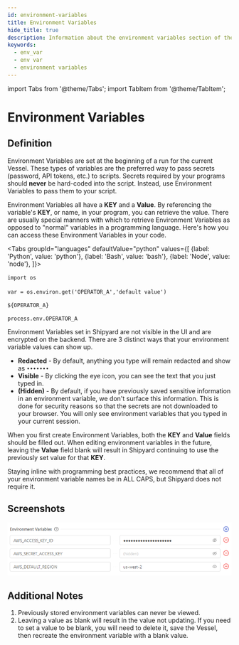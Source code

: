 ```yaml
---
id: environment-variables
title: Environment Variables
hide_title: true
description: Information about the environment variables section of the requirements tab.
keywords:
  - env_var
  - env var
  - environment variables
---
```


import Tabs from '@theme/Tabs';
import TabItem from '@theme/TabItem';

# Environment Variables

## Definition

Environment Variables are set at the beginning of a run for the current Vessel. These types of variables are the preferred way to pass secrets \(password, API tokens, etc.\) to scripts. Secrets required by your programs should **never** be hard-coded into the script. Instead, use Environment Variables to pass them to your script.

Environment Variables all have a **KEY** and a **Value**. By referencing the variable's **KEY**, or name, in your program, you can retrieve the value. There are usually special manners with which to retrieve Environment Variables as opposed to "normal" variables in a programming language. Here's how you can access these Environment Variables in your code.

<Tabs
groupId="languages"
defaultValue="python"
values={[
{label: 'Python', value: 'python'},
{label: 'Bash', value: 'bash'},
{label: 'Node', value: 'node'},
]}>
<TabItem value="python">

```text
import os

var = os.environ.get('OPERATOR_A','default value')
```

</TabItem>
<TabItem value='bash'>

```text
${OPERATOR_A}
```

</TabItem>
<TabItem value='node'>

```text
process.env.OPERATOR_A
```

</TabItem>
</Tabs>

Environment Variables set in Shipyard are not visible in the UI and are encrypted on the backend. There are 3 distinct ways that your environment variable values can show up.

- **Redacted** - By default, anything you type will remain redacted and show as `•••••••`
- **Visible** - By clicking the eye icon, you can see the text that you just typed in.
- **\(Hidden\)** - By default, if you have previously saved sensitive information in an environment variable, we don't surface this information. This is done for security reasons so that the secrets are not downloaded to your browser. You will only see environment variables that you typed in your current session.

When you first create Environment Variables, both the **KEY** and **Value** fields should be filled out. When editing environment variables in the future, leaving the **Value** field blank will result in Shipyard continuing to use the previously set value for that **KEY**.

Staying inline with programming best practices, we recommend that all of your environment variable names be in ALL CAPS, but Shipyard does not require it.

## Screenshots

![](../../.gitbook/assets/image_65.png)

## Additional Notes

1. Previously stored environment variables can never be viewed.
2. Leaving a value as blank will result in the value not updating. If you need to set a value to be blank, you will need to delete it, save the Vessel, then recreate the environment variable with a blank value.
